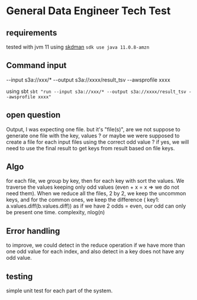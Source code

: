 # General Data Engineer Tech Test

## requirements
tested with jvm 11 
using [skdman](https://sdkman.io/)  `sdk use java 11.0.8-amzn`

## Command input
--input s3a://xxx/* --output s3a://xxxx/result_tsv --awsprofile xxxx

using sbt `sbt "run --input s3a://xxx/* --output s3a://xxxx/result_tsv --awsprofile xxxx"`

## open question
Output, I was expecting one file. but it's "file(s)", are we not suppose to generate one file
with the key, values ? or maybe we were supposed to create a file for each input files using
the correct odd value ? if yes, 
we will need to use the final result to get keys from result based on file keys.

## Algo
for each file, we group by key, then for each key with sort the values.
We traverse the values keeping only odd values (even + x = x => we do not need them).
When we reduce all the files, 2 by 2, we keep the uncommon keys, and for the common ones,
we keep the difference ( key1: a.values.diff(b.values.diff)) as if we have
2 odds = even, our odd can only be present one time. 
complexity, nlog(n)

## Error handling
to improve, we could detect in the reduce operation if we have more than one odd value for each index,
and also detect in a key does not have any odd value.


## testing
simple unit test for each part of the system. 
